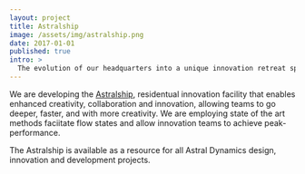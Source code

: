 ```yaml
---
layout: project
title: Astralship
image: /assets/img/astralship.png
date: 2017-01-01
published: true
intro: >
  The evolution of our headquarters into a unique innovation retreat space and accelerator. 
---
```


We are developing the [Astralship][1], residentual innovation facility that enables enhanced creativity, collaboration and innovation, allowing teams to go deeper, faster, and with more creativity. We are employing state of the art methods faciitate flow states and allow innovation teams to achieve peak-performance. 

The Astralship is available as a resource for all Astral Dynamics design, innovation and development projects. 

[1]:https://astralship.org
